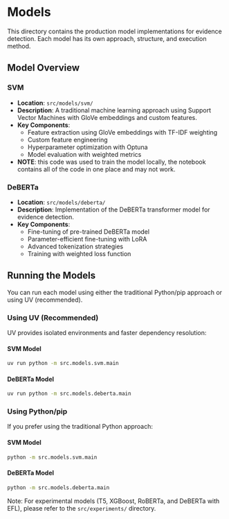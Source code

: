 # Models

This directory contains the production model implementations for evidence detection. Each model has its own approach, structure, and execution method.

## Model Overview

### SVM

- **Location**: `src/models/svm/`
- **Description**: A traditional machine learning approach using Support Vector Machines with GloVe embeddings and custom features.
- **Key Components**:
  - Feature extraction using GloVe embeddings with TF-IDF weighting
  - Custom feature engineering
  - Hyperparameter optimization with Optuna
  - Model evaluation with weighted metrics
- **NOTE**: this code was used to train the model locally, the notebook contains all of the code in one place and may not work.

### DeBERTa

- **Location**: `src/models/deberta/`
- **Description**: Implementation of the DeBERTa transformer model for evidence detection.
- **Key Components**:
  - Fine-tuning of pre-trained DeBERTa model
  - Parameter-efficient fine-tuning with LoRA
  - Advanced tokenization strategies
  - Training with weighted loss function

## Running the Models

You can run each model using either the traditional Python/pip approach or using UV (recommended).

### Using UV (Recommended)

UV provides isolated environments and faster dependency resolution:

#### SVM Model

```bash
uv run python -m src.models.svm.main
```

#### DeBERTa Model

```bash
uv run python -m src.models.deberta.main
```

### Using Python/pip

If you prefer using the traditional Python approach:

#### SVM Model

```bash
python -m src.models.svm.main
```

#### DeBERTa Model

```bash
python -m src.models.deberta.main
```

Note: For experimental models (T5, XGBoost, RoBERTa, and DeBERTa with EFL), please refer to the `src/experiments/` directory.
